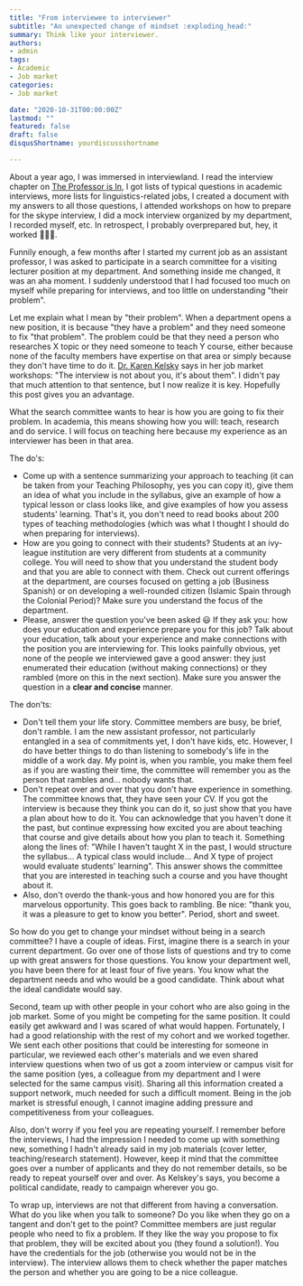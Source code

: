 ```yaml
---
title: "From interviewee to interviewer"
subtitle: "An unexpected change of mindset :exploding_head:"
summary: Think like your interviewer.
authors:
- admin
tags:
- Academic
- Job market
categories:
- Job market

date: "2020-10-31T00:00:00Z"
lastmod: ""
featured: false
draft: false
disqusShortname: yourdiscussshortname

---
```


About a year ago, I was immersed in interviewland. I read the interview chapter on [The Professor is In](https://amzn.to/2XiuKk4), I got lists of typical questions in academic interviews, more lists for linguistics-related jobs, I created a document with my answers to all those questions, I attended workshops on how to prepare for the skype interview, I did a mock interview organized by my department, I recorded myself, etc. In retrospect, I probably overprepared but, hey, it worked 🤷🏻‍♀️. 

Funnily enough, a few months after I started my current job as an assistant professor, I was asked to participate in a search committee for a visiting lecturer position at my department. And something inside me changed, it was an aha moment. I suddenly understood that I had focused too much on myself while preparing for interviews, and too little on understanding "their problem". 

Let me explain what I mean by "their problem". When a department opens a new position, it is because "they have a problem" and they need someone to fix "that problem". The problem could be that they need a person who researches X topic or they need someone to teach Y course, either because none of the faculty members have expertise on that area or simply because they don't have time to do it. [Dr. Karen Kelsky](https://twitter.com/professorisin?lang=es) says in her job market workshops: "The interview is not about you, it's about them". I didn't pay that much attention to that sentence, but I now realize it is key. Hopefully this post gives you an advantage. 

What the search committee wants to hear is how you are going to fix their problem. In academia, this means showing how you will: teach, research and do service. I will focus on teaching here because my experience as an interviewer has been in that area.

The do's:

- Come up with a sentence summarizing your approach to teaching (it can be taken from your Teaching Philosophy, yes you can copy it), give them an idea of what you include in the syllabus, give an example of how a typical lesson or class looks like, and give examples of how you assess students' learning. That's it, you don't need to read books about 200 types of teaching methodologies (which was what I thought I should do when preparing for interviews).
- How are you going to connect with their students? Students at an ivy-league institution are very different from students at a community college. You will need to show that you understand the student body and that you are able to connect with them. Check out current offerings at the department, are courses focused on getting a job (Business Spanish) or on developing a well-rounded citizen (Islamic Spain through the Colonial Period)? Make sure you understand the focus of the department.
- Please, answer the question you've been asked 😃 If they ask you: how does your education and experience prepare you for this job? Talk about your education, talk about your experience and make connections with the position you are interviewing for. This looks painfully obvious, yet none of the people we interviewed gave a good answer: they just enumerated their education (without making connections) or they rambled (more on this in the next section). Make sure you answer the question in a **clear and concise** manner.

The don'ts:

- Don't tell them your life story. Committee members are busy, be brief, don't ramble. I am the new assistant professor, not particularly entangled in a sea of commitments yet, I don't have kids, etc. However, I do have better things to do than listening to somebody's life in the middle of a work day. My point is, when you ramble, you make them feel as if you are wasting their time, the committee will remember you as the person that rambles and... nobody wants that.
- Don't repeat over and over that you don't have experience in something. The committee knows that, they have seen your CV. If you got the interview is because they think you can do it, so just show that you have a plan about how to do it. You can acknowledge that you haven't done it the past, but continue expressing how excited you are about teaching that course and give details about how you plan to teach it. Something along the lines of: "While I haven't taught X in the past, I would structure the syllabus... A typical class would include... And X type of project would evaluate students' learning". This answer shows the committee that you are interested in teaching such a course and you have thought about it.
- Also, don't overdo the thank-yous and how honored you are for this marvelous opportunity. This goes back to rambling. Be nice: "thank you, it was a pleasure to get to know you better". Period, short and sweet.

So how do you get to change your mindset without being in a search committee? I have a couple of ideas. First, imagine there is a search in your current department. Go over one of those lists of questions and try to come up with great answers for those questions. You know your department well, you have been there for at least four of five years. You know what the department needs and who would be a good candidate. Think about what the ideal candidate would say. 

Second, team up with other people in your cohort who are also going in the job market. Some of you might be competing for the same position. It could easily get awkward and I was scared of what would happen. Fortunately, I had a good relationship with the rest of my cohort and we worked together. We sent each other positions that could be interesting for someone in particular, we reviewed each other's materials and we even shared interview questions when two of us got a zoom interview or campus visit for the same position (yes, a colleague from my department and I were selected for the same campus visit). Sharing all this information created a support network, much needed for such a difficult moment. Being in the job market is stressful enough, I cannot imagine adding pressure and competitiveness from your colleagues.

Also, don't worry if you feel you are repeating yourself. I remember before the interviews, I had the impression I needed to come up with something new, something I hadn't already said in my job materials (cover letter, teaching/research statement). However, keep it mind that the committee goes over a number of applicants and they do not remember details, so be ready to repeat yourself over and over. As Kelskey's says, you become a political candidate, ready to campaign wherever you go.

To wrap up, interviews are not that different from having a conversation. What do you like when you talk to someone? Do you like when they go on a tangent and don't get to the point? Committee members are just regular people who need to fix a problem. If they like the way you propose to fix that problem, they will be excited about you (they found a solution!). You have the credentials for the job (otherwise you would not be in the interview). The interview allows them to check whether the paper matches the person and whether you are going to be a nice colleague. 